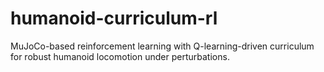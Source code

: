 # humanoid-curriculum-rl
MuJoCo-based reinforcement learning with Q-learning-driven curriculum for robust humanoid locomotion under perturbations.
